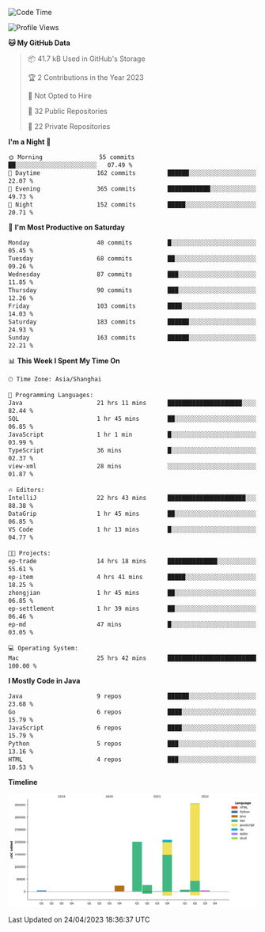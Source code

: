 <!--START_SECTION:waka-->
![Code Time](http://img.shields.io/badge/Code%20Time-1%2C762%20hrs%2021%20mins-blue)

![Profile Views](http://img.shields.io/badge/Profile%20Views-5-blue)

**🐱 My GitHub Data** 

> 📦 41.7 kB Used in GitHub's Storage 
 > 
> 🏆 2 Contributions in the Year 2023
 > 
> 🚫 Not Opted to Hire
 > 
> 📜 32 Public Repositories 
 > 
> 🔑 22 Private Repositories 
 > 
**I'm a Night 🦉** 

```text
🌞 Morning                55 commits          ██░░░░░░░░░░░░░░░░░░░░░░░   07.49 % 
🌆 Daytime                162 commits         ██████░░░░░░░░░░░░░░░░░░░   22.07 % 
🌃 Evening                365 commits         ████████████░░░░░░░░░░░░░   49.73 % 
🌙 Night                  152 commits         █████░░░░░░░░░░░░░░░░░░░░   20.71 % 
```
📅 **I'm Most Productive on Saturday** 

```text
Monday                   40 commits          █░░░░░░░░░░░░░░░░░░░░░░░░   05.45 % 
Tuesday                  68 commits          ██░░░░░░░░░░░░░░░░░░░░░░░   09.26 % 
Wednesday                87 commits          ███░░░░░░░░░░░░░░░░░░░░░░   11.85 % 
Thursday                 90 commits          ███░░░░░░░░░░░░░░░░░░░░░░   12.26 % 
Friday                   103 commits         ████░░░░░░░░░░░░░░░░░░░░░   14.03 % 
Saturday                 183 commits         ██████░░░░░░░░░░░░░░░░░░░   24.93 % 
Sunday                   163 commits         ██████░░░░░░░░░░░░░░░░░░░   22.21 % 
```


📊 **This Week I Spent My Time On** 

```text
🕑︎ Time Zone: Asia/Shanghai

💬 Programming Languages: 
Java                     21 hrs 11 mins      █████████████████████░░░░   82.44 % 
SQL                      1 hr 45 mins        ██░░░░░░░░░░░░░░░░░░░░░░░   06.85 % 
JavaScript               1 hr 1 min          █░░░░░░░░░░░░░░░░░░░░░░░░   03.99 % 
TypeScript               36 mins             █░░░░░░░░░░░░░░░░░░░░░░░░   02.37 % 
view-xml                 28 mins             ░░░░░░░░░░░░░░░░░░░░░░░░░   01.87 % 

🔥 Editors: 
IntelliJ                 22 hrs 43 mins      ██████████████████████░░░   88.38 % 
DataGrip                 1 hr 45 mins        ██░░░░░░░░░░░░░░░░░░░░░░░   06.85 % 
VS Code                  1 hr 13 mins        █░░░░░░░░░░░░░░░░░░░░░░░░   04.77 % 

🐱‍💻 Projects: 
ep-trade                 14 hrs 18 mins      ██████████████░░░░░░░░░░░   55.61 % 
ep-item                  4 hrs 41 mins       █████░░░░░░░░░░░░░░░░░░░░   18.25 % 
zhongjian                1 hr 45 mins        ██░░░░░░░░░░░░░░░░░░░░░░░   06.85 % 
ep-settlement            1 hr 39 mins        ██░░░░░░░░░░░░░░░░░░░░░░░   06.46 % 
ep-md                    47 mins             █░░░░░░░░░░░░░░░░░░░░░░░░   03.05 % 

💻 Operating System: 
Mac                      25 hrs 42 mins      █████████████████████████   100.00 % 
```

**I Mostly Code in Java** 

```text
Java                     9 repos             ██████░░░░░░░░░░░░░░░░░░░   23.68 % 
Go                       6 repos             ████░░░░░░░░░░░░░░░░░░░░░   15.79 % 
JavaScript               6 repos             ████░░░░░░░░░░░░░░░░░░░░░   15.79 % 
Python                   5 repos             ███░░░░░░░░░░░░░░░░░░░░░░   13.16 % 
HTML                     4 repos             ███░░░░░░░░░░░░░░░░░░░░░░   10.53 % 
```



**Timeline**

![Lines of Code chart](https://raw.githubusercontent.com/youtiaoguagua/youtiaoguagua/master/assets/bar_graph.png)


 Last Updated on 24/04/2023 18:36:37 UTC
<!--END_SECTION:waka-->